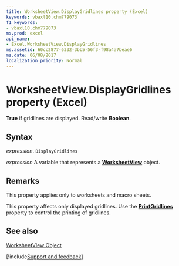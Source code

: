 ```yaml
---
title: WorksheetView.DisplayGridlines property (Excel)
keywords: vbaxl10.chm779073
f1_keywords:
- vbaxl10.chm779073
ms.prod: excel
api_name:
- Excel.WorksheetView.DisplayGridlines
ms.assetid: 60cc2877-6332-3bb5-56f3-f98a4a7beae6
ms.date: 06/08/2017
localization_priority: Normal
---
```



# WorksheetView.DisplayGridlines property (Excel)

 **True** if gridlines are displayed. Read/write **Boolean**.


## Syntax

_expression_. `DisplayGridlines`

_expression_ A variable that represents a **[WorksheetView](Excel.WorksheetView.md)** object.


## Remarks

This property applies only to worksheets and macro sheets.

This property affects only displayed gridlines. Use the  **[PrintGridlines](Excel.PageSetup.PrintGridlines.md)** property to control the printing of gridlines.


## See also


[WorksheetView Object](Excel.WorksheetView.md)

[!include[Support and feedback](~/includes/feedback-boilerplate.md)]